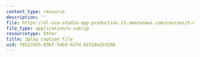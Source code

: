 ```yaml
---
content_type: resource
description: ''
file: https://ol-ocw-studio-app-production.s3.amazonaws.com/courses/5-08j-biological-chemistry-ii-spring-2016/f85233e503bf54bdb2fd81510a2b328b_PoFDK7Kwx1o.vtt
file_type: application/x-subrip
resourcetype: Other
title: 3play caption file
uid: f85233e5-03bf-54bd-b2fd-81510a2b328b
---
```

